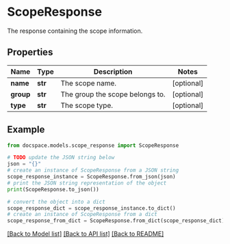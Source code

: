 # ScopeResponse

The response containing the scope information.

## Properties

Name | Type | Description | Notes
------------ | ------------- | ------------- | -------------
**name** | **str** | The scope name. | [optional] 
**group** | **str** | The group the scope belongs to. | [optional] 
**type** | **str** | The scope type. | [optional] 

## Example

```python
from docspace.models.scope_response import ScopeResponse

# TODO update the JSON string below
json = "{}"
# create an instance of ScopeResponse from a JSON string
scope_response_instance = ScopeResponse.from_json(json)
# print the JSON string representation of the object
print(ScopeResponse.to_json())

# convert the object into a dict
scope_response_dict = scope_response_instance.to_dict()
# create an instance of ScopeResponse from a dict
scope_response_from_dict = ScopeResponse.from_dict(scope_response_dict)
```
[[Back to Model list]](../README.md#documentation-for-models) [[Back to API list]](../README.md#documentation-for-api-endpoints) [[Back to README]](../README.md)


